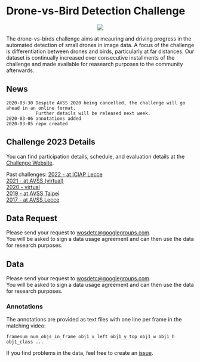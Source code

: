 # Drone-vs-Bird Detection Challenge


<div align="center">
  <img src="images/drone14.jpg"/>
</div>

The drone-vs-birds challenge aims at meauring and driving progress in the automated detection of small drones in image data.
A focus of the challenge is differentiation between drones and birds, particularly at far distances.
Our dataset is continually increased over consecutive installments of the challenge and made available for reasearch purposes to the community afterwards.  



## News

```
2020-03-30 Despite AVSS 2020 being cancelled, the challenge will go ahead in an online format.
           Further details will be released next week.
2020-03-06 annotations added
2020-03-05 repo created
```

## Challenge 2023 Details

You can find participation details, schedule, and evaluation details at the [Challenge Website](https://wosdetc2023.wordpress.com/drone-vs-bird-detection-challenge/).  
  
Past challenges:
[2022 - at ICIAP Lecce](https://wosdetc2022.wordpress.com/drone-vs-bird-detection-challenge/)    
[2021 - at AVSS (virtual)](https://wosdetc2021.wordpress.com/drone-vs-bird-detection-challenge/)   
[2020 - virtual](https://wosdetc2020.wordpress.com/drone-vs-bird-detection-challenge/)   
[2019 - at AVSS Taipei](https://wosdetc2019.wordpress.com/challenge/)  
[2017 - at AVSS Lecce](https://wosdetc.wordpress.com/challenge/)  

## Data Request

Please send your request to [wosdetc@googlegroups.com](mailto:wosdetc@googlegroups.com).  
You will be asked to sign a data usage agreement and can then use the data for research purposes.  
## Data

Please send your request to [wosdetc@googlegroups.com](mailto:wosdetc@googlegroups.com).  
You will be asked to sign a data usage agreement and can then use the data for research purposes.  

### Annotations
The annotations are provided as text files with one line per frame in the matching video:  
```
framenum num_objs_in_frame obj1_x_left obj1_y_top obj1_w obj1_h obj1_class ...
```  
If you find problems in the data, feel free to create an [issue](https://github.com/wosdetc/challenge/issues).
